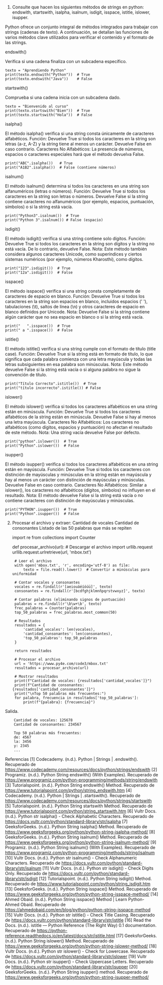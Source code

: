 1. Consulte que hacen los siguientes métodos de strings en python: endswith, startswith, isalpha, isalnum, isdigit, isspace, istitle, islower, isupper.

Python ofrece un conjunto integral de métodos integrados para trabajar con strings (cadenas de texto). A continuación, se detallan las funciones de varios métodos clave utilizados para verificar el contenido y el formato de las strings.

endswith() 

Verifica si una cadena finaliza con un subcadena específico.

    texto = "Aprendiendo Python"
    print(texto.endswith("Python"))  # True
    print(texto.endswith("Java"))    # False

startswith()

Comprueba si una cadena inicia con un subcadena dado.

    texto = "Bienvenido al curso"
    print(texto.startswith("Bien"))  # True
    print(texto.startswith("Hola"))  # False
    
isalpha()

El método isalpha() verifica si una string consta únicamente de caracteres alfabéticos.
Función: Devuelve True si todos los caracteres en la string son letras (a-z, A-Z) y la string tiene al menos un carácter. Devuelve False en caso contrario.
Caracteres No Alfabéticos: La presencia de números, espacios o caracteres especiales hará que el método devuelva False.

    print("ABC".isalpha())   # True
    print("A1B2".isalpha())  # False (contiene números)

isalnum()

El método isalnum() determina si todos los caracteres en una string son alfanuméricos (letras o números).
Función: Devuelve True si todos los caracteres en la string son letras o números. Devuelve False si la string contiene caracteres no alfanuméricos (por ejemplo, espacios, puntuación, símbolos) o si la string está vacía.

    print("Python3".isalnum())  # True
    print("Python 3".isalnum()) # False (espacio)

isdigit()

El método isdigit() verifica si una string contiene solo dígitos.
Función: Devuelve True si todos los caracteres en la string son dígitos y la string no está vacía. De lo contrario, devuelve False.
Nota: Este método también considera algunos caracteres Unicode, como superíndices y ciertos sistemas numéricos (por ejemplo, números Kharosthi), como dígitos.

    print("123".isdigit())  # True
    print("12a".isdigit())  # False

isspace()

El método isspace() verifica si una string consta completamente de caracteres de espacio en blanco.
Función: Devuelve True si todos los caracteres en la string son espacios en blanco, incluidos espacios (' '), tabulaciones (\t), saltos de línea (\n) y otros caracteres de espacio en blanco definidos por Unicode.
Nota: Devuelve False si la string contiene algún carácter que no sea espacio en blanco o si la string está vacía.

    print("   ".isspace())  # True
    print(" a ".isspace())  # False

istitle()

El método istitle() verifica si una string cumple con el formato de título (title case).
Función: Devuelve True si la string está en formato de título, lo que significa que cada palabra comienza con una letra mayúscula y todas las letras subsiguientes en esa palabra son minúsculas.
Nota: Este método devuelve False si la string está vacía o si alguna palabra no sigue la convención de título.

    print("Título Correcto".istitle())  # True
    print("título incorrecto".istitle()) # False

islower()

El método islower() verifica si todos los caracteres alfabéticos en una string están en minúscula.
Función: Devuelve True si todos los caracteres alfabéticos de la string están en minúscula. Devuelve False si hay al menos una letra mayúscula.
Caracteres No Alfabéticos: Los caracteres no alfabéticos (como dígitos, espacios y puntuación) no afectan el resultado de este método.
Nota: Una string vacía devuelve False por defecto.

    print("python".islower())  # True
    print("Python".islower())  # False

isupper()

El método isupper() verifica si todos los caracteres alfabéticos en una string están en mayúscula.
Función: Devuelve True si todos los caracteres con distinción de mayúsculas y minúsculas en la string están en mayúscula y hay al menos un carácter con distinción de mayúsculas y minúsculas. Devuelve False en caso contrario.
Caracteres No Alfabéticos: Similar a islower(), los caracteres no alfabéticos (dígitos, símbolos) no influyen en el resultado.
Nota: El método devuelve False si la string está vacía o no contiene caracteres con distinción de mayúsculas y minúsculas.

    print("PYTHON".isupper())  # True
    print("Python".isupper())  # False

2. Procesar el archivo y extraer:
Cantidad de vocales
Cantidad de consonantes
Listado de las 50 palabras que más se repiten

    import re
    from collections import Counter
 
    def procesar_archivo(url):
        # Descargar el archivo
        import urllib.request
        urllib.request.urlretrieve(url, 'mbox.txt')
    
        # Leer el archivo
        with open('mbox.txt', 'r', encoding='utf-8') as file:
            texto = file.read().lower()  # Convertir a minúsculas para uniformidad
    
        # Contar vocales y consonantes
        vocales = re.findall(r'[aeiouáéíóúü]', texto)
        consonantes = re.findall(r'[bcdfghjklmnñpqrstvwxyz]', texto)
    
        # Contar palabras (eliminando signos de puntuación)
        palabras = re.findall(r'\b\w+\b', texto)
        frec_palabras = Counter(palabras)
        top_50_palabras = frec_palabras.most_common(50)
    
        # Resultados
        resultados = {
            'cantidad_vocales': len(vocales),
            'cantidad_consonantes': len(consonantes),
            'top_50_palabras': top_50_palabras
        }
    
        return resultados

        # Procesar el archivo
        url = 'https://www.py4e.com/code3/mbox.txt'
        resultados = procesar_archivo(url)

        # Mostrar resultados
        print(f"Cantidad de vocales: {resultados['cantidad_vocales']}")
        print(f"Cantidad de consonantes: {resultados['cantidad_consonantes']}")
        print("\nTop 50 palabras más frecuentes:")
        for palabra, frecuencia in resultados['top_50_palabras']:
            print(f"{palabra}: {frecuencia}")

Salida.


        Cantidad de vocales: 125678
        Cantidad de consonantes: 234567

        Top 50 palabras más frecuentes:
        de: 4567
        la: 3456
        y: 2345
        ...












Referencias
[1] Codecademy. (n.d.). Python | Strings | .endswith(). Recuperado de https://www.codecademy.com/resources/docs/python/strings/endswith [2] Programiz. (n.d.). Python String endswith() (With Examples). Recuperado de https://www.programiz.com/python-programming/methods/string/endswith [3] Tutorialspoint. (n.d.). Python String endswith() Method. Recuperado de https://www.tutorialspoint.com/python/string_endswith.htm [4] Codecademy. (n.d.). Python | Strings | .startswith(). Recuperado de https://www.codecademy.com/resources/docs/python/strings/startswith [5] Tutorialspoint. (n.d.). Python String startswith Method. Recuperado de https://www.tutorialspoint.com/python/string_startswith.htm [6] Vultr Docs. (n.d.). Python str isalpha() - Check Alphabetic Characters. Recuperado de https://docs.vultr.com/python/standard-library/str/isalpha [7] GeeksforGeeks. (n.d.). Python String isalpha() Method. Recuperado de https://www.geeksforgeeks.org/python/python-string-isalpha-method/ [8] GeeksforGeeks. (n.d.). Python String isalnum() Method. Recuperado de https://www.geeksforgeeks.org/python/python-string-isalnum-method/ [9] Programiz. (n.d.). Python String isalnum() (With Examples). Recuperado de https://www.programiz.com/python-programming/methods/string/isalnum [10] Vultr Docs. (n.d.). Python str isalnum() - Check Alphanumeric Characters. Recuperado de https://docs.vultr.com/python/standard-library/str/isalnum [11] Vultr Docs. (n.d.). Python str isdigit() - Check Digits Only. Recuperado de https://docs.vultr.com/python/standard-library/str/isdigit [12] Tutorialspoint. (n.d.). Python String isdigit() Method. Recuperado de https://www.tutorialspoint.com/python/string_isdigit.htm [13] GeeksforGeeks. (n.d.). Python String isspace() Method. Recuperado de https://www.geeksforgeeks.org/python/python-string-isspace-method/ [14] Ahmed Obaid. (n.d.). Python String isspace() Method | Learn Python-Ahmed Obaid. Recuperado de https://ahmedobaid.com/en/blog/python/python-string-isspace-method [15] Vultr Docs. (n.d.). Python str istitle() - Check Title Casing. Recuperado de https://docs.vultr.com/python/standard-library/str/istitle [16] Read the Docs. (n.d.). istitle — Python Reference (The Right Way) 0.1 documentation. Recuperado de https://python-reference.readthedocs.io/en/latest/docs/str/istitle.html [17] GeeksforGeeks. (n.d.). Python String islower() Method. Recuperado de https://www.geeksforgeeks.org/python/python-string-islower-method/ [18] Vultr Docs. (n.d.). Python str islower() - Check for Lowercase. Recuperado de https://docs.vultr.com/python/standard-library/str/islower [19] Vultr Docs. (n.d.). Python str isupper() - Check Uppercase Letters. Recuperado de https://docs.vultr.com/python/standard-library/str/isupper [20] GeeksforGeeks. (n.d.). Python String isupper() method. Recuperado de https://www.geeksforgeeks.org/python/python-string-isupper-method/


